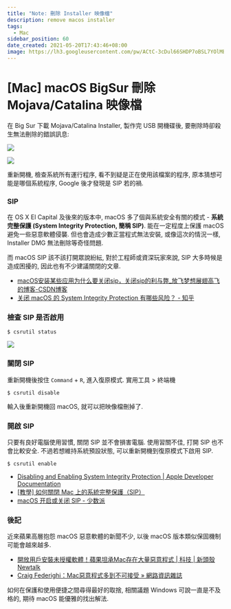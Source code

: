 ```yaml
---
title: "Note: 刪除 Installer 映像檔"
description: remove macos installer
tags:
  - Mac
sidebar_position: 60
date_created: 2021-05-20T17:43:46+08:00
image: https://lh3.googleusercontent.com/pw/ACtC-3cDul66SHDP7oBSL7YOlMBo-SJl26dxZ8JYRv_9BfehLRz0El7Af6HPSRaBXo50ExW2q4oiF4cHsBmeAxq9Jj3GOJQYd4hjQ_MJIQf16HDYM12QvcbkhLLvFYRVY290eKrzn6rOyfiH-kCCHtdB7efiYg=w800-no?authuser=0
---
```


[Mac] macOS BigSur 刪除 Mojava/Catalina 映像檔
============================================

在 Big Sur 下載 Mojava/Catalina Installer, 製作完 USB 開機碟後,
要刪除時卻殺生無法刪除的錯誤訊息:

![](https://lh3.googleusercontent.com/pw/ACtC-3ffdLlnCmW8o_SFteTCsMZJFCM5U8C6j35XsaBaHm4_i3ZNyUAa61GW3VXCgW35L94wrKJfVcGFh4w1O0ceIFsr60TZS7U8olpgKwjmVGIB8pOMSmFVq9wuFrArEF20pCCTf59nUTe4udddaJ2XRUzDMQ=w800-no?authuser=0)

![](https://lh3.googleusercontent.com/pw/ACtC-3e7r1g01lsEkcBDvycuOuJeEF7TaggbT9zWFpu7DgIaXo9-no5EgP0Ww-kSNGmaYsRGqQjTUZnufaVLHg5aFyTS8QuFIZqQZ8WCtTT9UStricHnqQTmBN9xpk-owXWZAcbso_1IXK_V4KPZJEJxRmYYvA=w808-no?authuser=0)

重新開機, 檢查系統所有運行程序, 看不到疑是正在使用該檔案的程序,
原本猜想可能是哪個系統程序, Google 後才發現是 SIP 若的禍.


### SIP ###

在 OS X El Capital 及後來的版本中, macOS 多了個與系統安全有關的模式 - 
__系統完整保護 (System Integrity Protection, 簡稱 SIP)__.
能在一定程度上保護 macOS 避免一些惡意軟體侵襲.
但也會造成少數正當程式無法安裝, 
或像這次的情況一樣, Installer DMG 無法刪除等奇怪問題.

而 macOS SIP 該不該打開眾說紛紜, 對於工程師或資深玩家來說, 
SIP 大多時候是造成困擾的, 因此也有不少建議關閉的文章.

-   [macOS安装某些应用为什么要关闭sip，关闭sip的利与弊_放飞梦想展翅高飞的博客-CSDN博客](https://blog.csdn.net/qq_45036710/article/details/103696230)
-   [关闭 macOS 的 System Integrity Protection 有哪些风险？ - 知乎](https://www.zhihu.com/question/40239893)


### 檢查 SIP 是否啟用 ###

``` shell
$ csrutil status
```

![](https://lh3.googleusercontent.com/pw/ACtC-3cj8SH0sp2wLMQ64l1dVklfsRrqtRVxPcotYL4i5shNhKDT6jTjwVIRiDYajjNv8xtwFIx43uZCS7mbv-RNVtCgu3AxcTpdoiWusV0szYY_JaXGAg999OspdkMH9oFXoOy8gSN878uqBmhUGJ8XZilpag=w800-no?authuser=0)


### 關閉 SIP ###

重新開機後按住 `Command` + `R`, 進入復原模式.
實用工具 > 終端機

``` shell
$ csrutil disable
```

輸入後重新開機回 macOS, 就可以把映像檔刪掉了.


### 開啟 SIP ###

只要有良好電腦使用習慣, 關閉 SIP 並不會損害電腦. 
使用習關不佳, 打開 SIP 也不會比較安全.
不過若想維持系統預設狀態, 可以重新開機到復原模式下啟用 SIP.

``` shell
$ csrutil enable
```

-   [Disabling and Enabling System Integrity Protection | Apple Developer Documentation](https://developer.apple.com/documentation/security/disabling_and_enabling_system_integrity_protection)
-   [[教學] 如何關閉 Mac 上的系統完整保護（SIP）](https://www.fonepaw.hk/tutorials/disable-system-integrity-protection-mac.html)
-   [macOS 开启或关闭 SIP - 少数派](https://sspai.com/post/55066)


### 後記 ###

近來蘋果高層抱怨 macOS 惡意軟體的新聞不少, 以後 macOS 版本類似保固機制可能會越來越多.
-   [開放用戶安裝未授權軟體！蘋果坦承Mac存在大量惡意程式 | 科技 | 新頭殼 Newtalk](https://newtalk.tw/news/view/2021-05-20/576279) 
-   [Craig Federighi：Mac惡意程式多到不可接受 » 網路資訊雜誌](https://netmag.tw/2021/05/21/craig-federighi：mac惡意程式多到不可接受)

如何在保護和使用便捷之間尋得最好的取捨,
相關議題 Windows 可說一直是不及格的,
期待 macOS 能優雅的找出解法.
